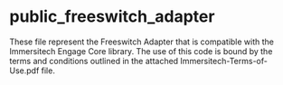 # public_freeswitch_adapter

These file represent the Freeswitch Adapter that is compatible with the Immersitech Engage Core library. The use of this code is bound by the terms and conditions outlined in the attached Immersitech-Terms-of-Use.pdf file. 
